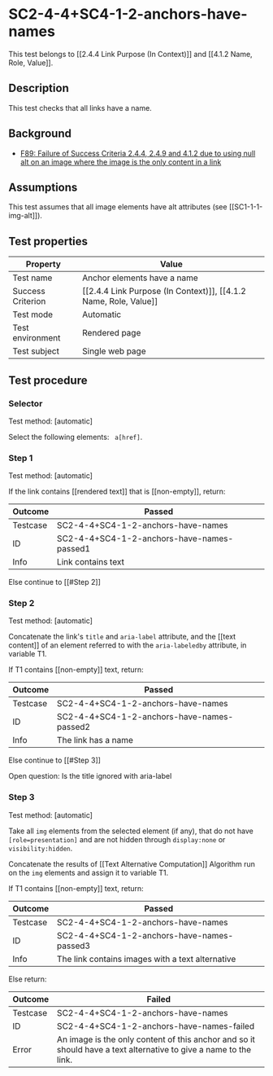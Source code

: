 
# SC2-4-4+SC4-1-2-anchors-have-names 

This test belongs to [[2.4.4 Link Purpose (In Context)]] and [[4.1.2 Name, Role, Value]].


## Description
This test checks that all links have a name.


## Background
- [F89: Failure of Success Criteria 2.4.4, 2.4.9 and 4.1.2 due to using null alt on an image where the image is the only content in a link](http://www.w3.org/TR/WCAG20-TECHS/F89.html)


## Assumptions
This test assumes that all image elements have alt attributes (see [[SC1-1-1-img-alt]]).


## Test properties
| Property          | Value
|-------------------|----
| Test name         | Anchor elements have a name
| Success Criterion | [[2.4.4 Link Purpose (In Context)]], [[4.1.2 Name, Role, Value]]
| Test mode         | Automatic
| Test environment  | Rendered page
| Test subject      | Single web page


## Test procedure

### Selector
Test method: [automatic]

Select the following elements: ` a[href]`.

### Step 1
Test method: [automatic]

If the link contains [[rendered text]] that is [[non-empty]], return:

| Outcome  | Passed
|----------|-----
| Testcase | SC2-4-4+SC4-1-2-anchors-have-names
| ID       | SC2-4-4+SC4-1-2-anchors-have-names-passed1
| Info     | Link contains text

Else continue to [[#Step 2]]

### Step 2
Test method: [automatic]

Concatenate the link's `title` and `aria-label` attribute, and the [[text content]] of an element referred to with the `aria-labeledby` attribute, in variable T1.

If T1 contains [[non-empty]] text, return:

| Outcome  | Passed
|----------|-----
| Testcase | SC2-4-4+SC4-1-2-anchors-have-names
| ID       | SC2-4-4+SC4-1-2-anchors-have-names-passed2
| Info     | The link has a name

Else continue to [[#Step 3]]

Open question: Is the title ignored with aria-label

### Step 3
Test method: [automatic]

Take all `img` elements from the selected element (if any), that do not have `[role=presentation]` and are not hidden through `display:none` or `visibility:hidden`.

Concatenate the results of [[Text Alternative Computation]] Algorithm run on the `img` elements and assign it to variable T1.

If T1 contains [[non-empty]] text, return:

| Outcome  | Passed
|----------|-----
| Testcase | SC2-4-4+SC4-1-2-anchors-have-names
| ID       | SC2-4-4+SC4-1-2-anchors-have-names-passed3
| Info     | The link contains images with a text alternative

Else return:

| Outcome  | Failed
|----------|-----
| Testcase | SC2-4-4+SC4-1-2-anchors-have-names
| ID       | SC2-4-4+SC4-1-2-anchors-have-names-failed
| Error    | An image is the only content of this anchor and so it should have a text alternative to give a name to the link.
